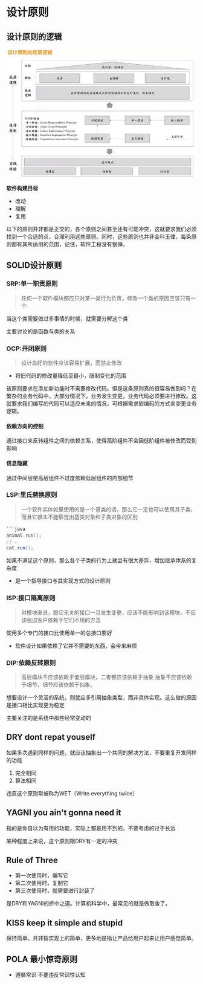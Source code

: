 # 设计原则

## 设计原则的逻辑

![202182614392](/assets/202182614392.png)

**软件构建目标**

- 改动
- 理解
- 复用

以下的原则并非都是正交的，各个原则之间甚至还有可能冲突，这就要求我们必须找到一个合适的点，合理利用这些原则。同时，这些原则也并非金科玉律，每条原则都有其所适用的范围，记住，软件工程没有银弹。

## SOLID设计原则

### SRP:单一职责原则

>任何一个软件模块都应只对某一类行为负责，修改一个类的原因应该只有一个

当这个类需要做过多事情的时候，就需要分解这个类

主要讨论的是函数与类的关系

### OCP:开闭原则

>设计良好的软件应该容易扩展，而禁止修改

- 将旧代码的修改量降低至最小，限制变化的范围

该原则要求在添加新功能时不需要修改代码。但是这条原则真的很容易做到吗？在繁杂的业务代码中，大部分情况下，业务发生变更，业务代码必须要进行修改。这就要求我们编写的代码可以适应未来的情况，可根据需求软编码的方式来变更业务逻辑。

#### 依赖方向的控制

通过接口来反转组件之间的依赖关系，使得高阶组件不会因低阶组件被修改而受到影响

#### 信息隐藏

通过中间层使高层组件不过度依赖低层组件的内部细节

### LSP:里氏替换原则

> 一个软件实体如果使用的是一个基类的话，那么它一定也可以使用其子类，而且它根本不能察觉出基类对象和子类对象的区别

```java
```java
animal.run();
// ↓
cat.run();
```

如果不满足这个原则，那么各个子类的行为上就会有很大差异，增加继承体系的复杂度

- 是一个指导接口与其实现方式的设计原则

### ISP:接口隔离原则

>对模块来说，跟它无关的接口一旦发生变更，应该不能影响到该模块，不应该强迫客户依赖于它们不用的方法

使用多个专门的接口比使用单一的总接口要好

- 软件设计如果依赖了它并不需要的东西，会带来麻烦

### DIP:依赖反转原则

>高层模块不应该依赖于低层模块，二者都应该依赖于抽象
>抽象不应该依赖于细节，细节应该依赖于抽象。

想要设计一个灵活的系统，则就应多引用抽象类型，而非具体实现。这么做的原因是接口相比实现更为稳定

主要关注的是系统中那些经常变动的

## DRY dont repat youself

如果多次遇到同样的问题，就应该抽象出一个共同的解决方法，不要重复开发同样的功能

1. 完全相同
2. 算法相同

违反这个原则常被称为WET（Write everything twice）

## YAGNI you ain't gonna need it

指的是你自以为有用的功能，实际上都是用不到的。不要考虑的过于长远

某种程度上来说，这个原则跟DRY有一定的冲突

## Rule of Three

- 第一次使用时，编写它
- 第二次使用时，复制它
- 第三次使用时，就需要进行封装了

是DRY和YAGNI的折中之道。计算机科学中，最常见的就是做取舍了。

## KISS keep it simple and stupid

保持简单。并非指实现上的简单，更多地是指让产品给用户起来让用户感觉简单。

## POLA 最小惊奇原则

- 遵循常识 不要违反常识性认知
